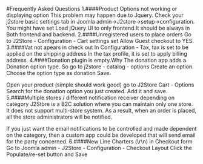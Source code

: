 #Frequently Asked Questions
1.####Product Options not working or displaying option
This problem may happen due to Jquery.
Check your j2store basic settings tab in Joomla admin->J2store->setup->configuration.
You might have set Load jQuery UI to only frontend.It should be always in Both frontend and backend.
2.####Unregistered users to place orders
Go to J2Store - Configuration - Cart settings
set Allow Guest checkout to YES.
3.####Vat not apears in check out
In Configuration - Tax, tax is set to be applied on the shipping address
In the tax profile, it is set to apply billing address.
4.####Donation plugin is empty.Why
The donation app adds a Donation option type.
So go to j2store - catalog - options
Create an option. Choose the option type as donation
Save.

Open your product (simple should work good)
go to J2Store Cart - Options
Search for the donation option you just created.
Add it and save.
5.####Multiple stores / different notification receiver depending on category
J2Store is a B2C solution where you can maintain only one store.
It does not support multi-store system. 
As a result, when an order is placed, all the store administrators will be notified.

If you just want the email notifications to be controlled and made dependent on the category, 
then a custom app could be developed that will send email for the party concerned.
6.####New Line Charters (\r\n) in Checkout form
Go to Joomla admin - J2Store - Configuration - Checkout Layout
Click the Populate/re-set button and Save
